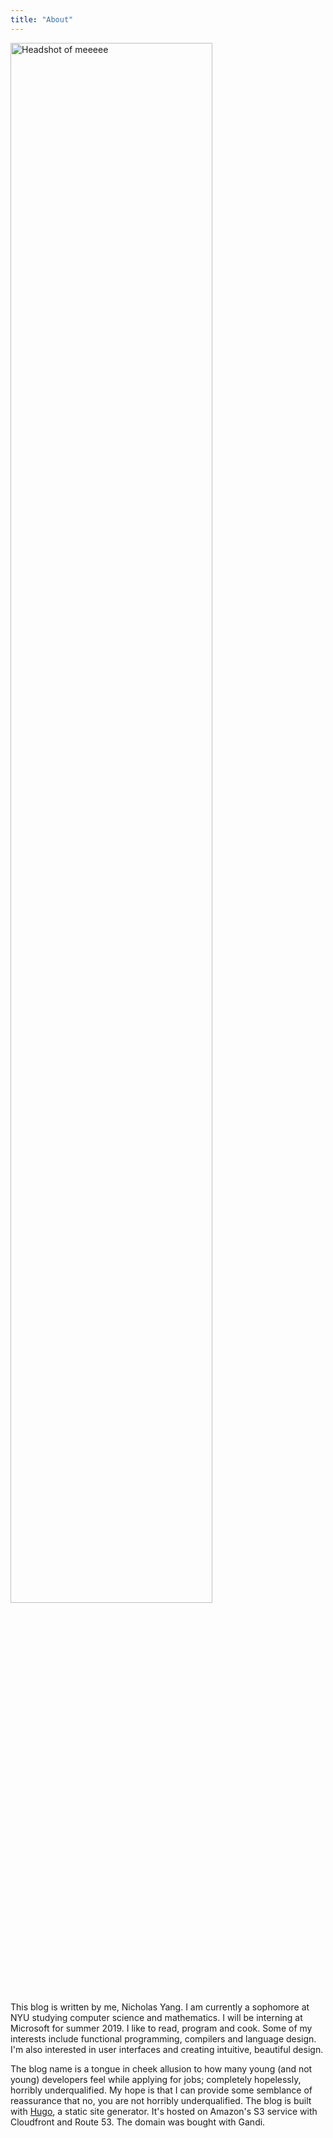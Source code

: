```yaml
---
title: "About"
---
```


<div class="headshot-container">
     <img class="headshot" style="width: 80%" alt="Headshot of meeeee" src="/img/headshot.jpg">
</div>

This blog is written by me, Nicholas Yang. I am currently a sophomore
at NYU studying computer science and mathematics. I will be interning
at Microsoft for summer 2019. I like to read, program and cook. Some
of my interests include functional programming, compilers and language
design. I'm also interested in user interfaces and creating intuitive,
beautiful design.


The blog name is a tongue in cheek allusion to how many young (and not
young) developers feel while applying for jobs; completely hopelessly,
horribly underqualified. My hope is that I can provide some semblance
of reassurance that no, you are not horribly underqualified. The blog
is built with [Hugo](https://gohugo.io/), a static site
generator. It's hosted on Amazon's S3 service with Cloudfront and
Route 53. The domain was bought with Gandi.
